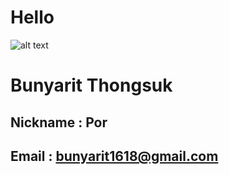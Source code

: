 # Hello 
![alt text](https://scontent.fbkk10-1.fna.fbcdn.net/v/t1.0-9/78545327_2189479204485834_6002568231858995200_o.jpg?_nc_cat=105&ccb=2&_nc_sid=730e14&_nc_eui2=AeGJy3pWYGRFkypu3NLE0TFGVmcp04-LD0FWZynTj4sPQUbI98fKba_6jRFZITpDM3r3ZKOKlLmWAFM4RqgGx9fa&_nc_ohc=w7WsdURbUDQAX9xNXwQ&_nc_oc=AQniLXIrsZSfTssuGgb0rcg5I_QqV4Pdt30RvZhg8LvWf8Ur2q-hmKx6E8WThrrYVsQ&_nc_ht=scontent.fbkk10-1.fna&oh=7c5c1c72849ae272226a35d966062bac&oe=600C1849)
# Bunyarit Thongsuk
## Nickname : Por
## Email : bunyarit1618@gmail.com
